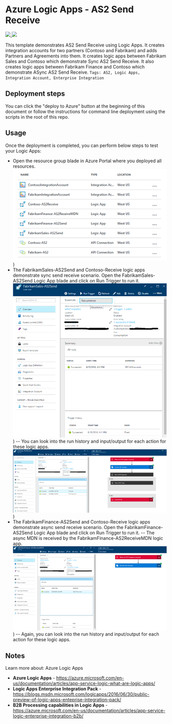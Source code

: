 # Azure Logic Apps - AS2 Send Receive

<a href="https://portal.azure.com/#create/Microsoft.Template/uri/https%3A%2F%2Fraw.githubusercontent.com%2FAzure%2Fazure-quickstart-templates%2Fmaster%2F201-logic-app-as2-send-receive%2Fazuredeploy.json" target="_blank">
    <img src="http://azuredeploy.net/deploybutton.png"/>
</a>
<a href="http://armviz.io/#/?load=https%3A%2F%2Fraw.githubusercontent.com%2FAzure%2Fazure-quickstart-templates%2Fmaster%2F201-logic-app-as2-send-receive%2Fazuredeploy.json" target="_blank">
    <img src="http://armviz.io/visualizebutton.png"/>
</a>

This template demonstrates AS2 Send Receive using Logic Apps. It creates integration accounts for two partners (Contoso and Fabrikam) and adds Partners and Agreements into them. It creates logic apps between Fabrikam Sales and Contoso which demonstrate Sync AS2 Send Receive. It also creates logic apps between Fabrikam Finance and Contoso which demonstrate ASync AS2 Send Receive.
`Tags: AS2, Logic Apps, Integration Account, Enterprise Integration`

## Deployment steps

You can click the "deploy to Azure" button at the beginning of this document or follow the instructions for command line deployment using the scripts in the root of this repo.

## Usage

Once the deployment is completed, you can perform below steps to test your Logic Apps:
- Open the resource group blade in Azure Portal where you deployed all resources.
![Image of Azure resources](https://raw.githubusercontent.com/Azure/azure-quickstart-templates/master/201-logic-app-as2-send-receive/images/azure-resources.png "Azure resources"))
- The FabrikamSales-AS2Send and Contoso-Receive logic apps demonstrate sync send receive scenario. Open the FabrikamSales-AS2Send Logic App blade and click on Run Trigger to run it.
![Image of FabrikamSales-AS2Send Logic App](https://raw.githubusercontent.com/Azure/azure-quickstart-templates/master/201-logic-app-as2-send-receive/images/fabrikamsales-as2send.png "Run FabrikamSales-AS2Send Logic App"))
-- You can look into the run history and input/output for each action for these logic apps.
![Image of Contoso-AS2Receive run history](https://raw.githubusercontent.com/Azure/azure-quickstart-templates/master/201-logic-app-as2-send-receive/images/contoso-as2receive-runhistory.png "Contoso-AS2Receive run history"))
- The FabrikamFinance-AS2Send and Contoso-Receive logic apps demonstrate async send receive scenario. Open the FabrikamFinance-AS2Send Logic App blade and click on Run Trigger to run it.
-- The async MDN is received by the FabrikamFinance-AS2ReceiveMDN logic app.
![Image of FabrikamFinance-AS2ReceiveMDN run history](https://raw.githubusercontent.com/Azure/azure-quickstart-templates/master/201-logic-app-as2-send-receive/images/fabrikamfinance-as2receivemdn-runhistory.png "FabrikamFinance-AS2ReceiveMDN run history"))
-- Again, you can look into the run history and input/output for each action for these logic apps.

## Notes

Learn more about: Azure Logic Apps
* **Azure Logic Apps** - https://azure.microsoft.com/en-us/documentation/articles/app-service-logic-what-are-logic-apps/
* **Logic Apps Enterprise Integration Pack** - https://blogs.msdn.microsoft.com/logicapps/2016/06/30/public-preview-of-logic-apps-enteprise-integration-pack/
* **B2B Processing capabilities in Logic Apps** - https://azure.microsoft.com/en-us/documentation/articles/app-service-logic-enterprise-integration-b2b/

